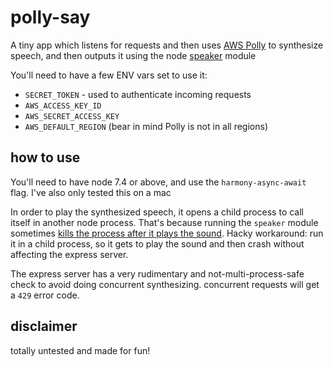 # polly-say

A tiny app which listens for requests and then uses [AWS Polly](https://docs.aws.amazon.com/AWSJavaScriptSDK/latest/AWS/Polly.html) to synthesize speech, and then outputs it using the node [speaker](https://www.npmjs.com/package/speaker) module

You'll need to have a few ENV vars set to use it:

- `SECRET_TOKEN` - used to authenticate incoming requests
- `AWS_ACCESS_KEY_ID`
- `AWS_SECRET_ACCESS_KEY`
- `AWS_DEFAULT_REGION` (bear in mind Polly is not in all regions)

## how to use

You'll need to have node 7.4 or above, and use the `harmony-async-await` flag. I've also only tested this on a mac

In order to play the synthesized speech, it opens a child process to call itself in another node process. That's because running the `speaker` module sometimes [kills the process after it plays the sound](https://github.com/TooTallNate/node-speaker/issues/92). Hacky workaround: run it in a child process, so it gets to play the sound and then crash without affecting the express server.

The express server has a very rudimentary and not-multi-process-safe check to avoid doing concurrent synthesizing. concurrent requests will get a `429` error code.

## disclaimer

totally untested and made for fun!
